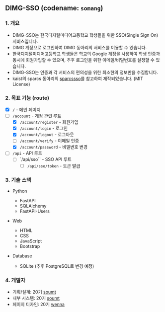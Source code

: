 
## DIMG-SSO (codename: `somang`)

### 1. 개요

- DIMG-SSO는 한국디지털미디어고등학교 학생들을 위한 SSO(Single Sign On) 서비스입니다.
- DIMG 계정으로 로그인하여 DIMG 동아리의 서비스를 이용할 수 있습니다.
- 한국디지털미디어고등학교 학생들은 학교의 Google 계정을 사용하여 학생 인증과 동시에 회원가입할 수 있으며, 추후 로그인을 위한 이메일/비밀번호를 설정할 수 있습니다.
- DIMG-SSO는 인증과 각 서비스의 편의성을 위한 최소한의 정보만을 수집합니다.
- kaist의 sparcs 동아리의 [sparcssso](https://github.com/sparcs-kaist/sparcssso)를 참고하여 제작되었습니다. (MIT License)

### 2. 목표 기능 (route)

- [x] `/` - 메인 페이지
- [ ] `/account` - 계정 관련 루트
  - [x] `/account/register` - 회원가입
  - [x] `/account/login` - 로그인
  - [x] `/account/logout` - 로그아웃
  - [ ] `/account/verify` - 이메일 인증
  - [x] `/account/password` - 비밀번호 변경
- [ ] `/api` - API 루트
  - [ ] `/api/sso`` - SSO API 루트
    - [ ] `/api/sso/token` - 토큰 발급
  
### 3. 기술 스택

- Python
  - FastAPI
  - SQLAlchemy
  - FastAPI-Users

- Web
  - HTML
  - CSS
  - JavaScript
  - Bootstrap

- Database
  - SQLite (추후 PostgreSQL로 변경 예정)

### 4. 개발자 

- 기획/설계: 20기 [soumt](https://github.com/soumt-r)
- 내부 시스템: 20기 [soumt](https://github.com/soumt-r)
- 페이지 디자인: 20기 [wenna](https://github.com/chunzhi23)
